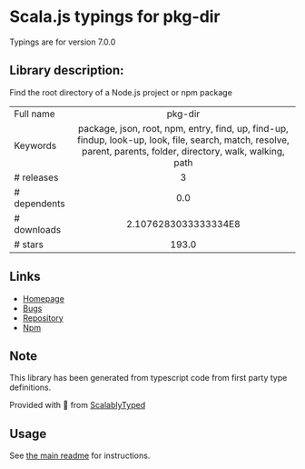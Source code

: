 
# Scala.js typings for pkg-dir

Typings are for version 7.0.0

## Library description:
Find the root directory of a Node.js project or npm package

|                    |                 |
| ------------------ | :-------------: |
| Full name          | pkg-dir |
| Keywords           | package, json, root, npm, entry, find, up, find-up, findup, look-up, look, file, search, match, resolve, parent, parents, folder, directory, walk, walking, path |
| # releases         | 3 |
| # dependents       | 0.0 |
| # downloads        | 2.1076283033333334E8 |
| # stars            | 193.0 |

## Links
- [Homepage](https://github.com/sindresorhus/pkg-dir#readme)
- [Bugs](https://github.com/sindresorhus/pkg-dir/issues)
- [Repository](https://github.com/sindresorhus/pkg-dir)
- [Npm](https://www.npmjs.com/package/pkg-dir)
    


## Note
This library has been generated from typescript code from first party type definitions.

Provided with :purple_heart: from [ScalablyTyped](https://github.com/oyvindberg/ScalablyTyped)

## Usage
See [the main readme](../../readme.md) for instructions.


